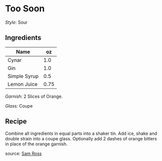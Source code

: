 # Too Soon


_Style_: Sour

## Ingredients

| Name | oz |
| ----------- | ------- |
| Cynar | 1.0 |
| Gin | 1.0 |
| Simple Syrup | 0.5 |
| Lemon Juice | 0.75 |

_Garnish:_ 2 Slices of Orange.

_Glass:_ Coupe

## Recipe

Combine all ingredients in equal parts into a shaker tin. Add ice, shake and double strain into a coupe glass. Optionally add 2 dashes of orange bitters in place of the orange garnish.

source: [Sam Ross](https://stevethebartender.com.au/too-soon-cocktail-recipe-by-sam-ross-attaboy-ny/)

[^1]: Citrus forward
[^2]: Sam Ross
[^3]: Modern Classic
